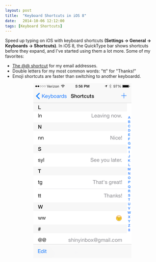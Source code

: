 ```yaml
---
layout: post
title:  "Keyboard Shortcuts in iOS 8"
date:   2014-10-06 12:12:00
tags: [Keyboard Shortcuts]
---
```

Speed up typing on iOS with keyboard shortcuts **(Settings → General → Keyboards → Shortcuts)**. In iOS 8, the QuickType bar shows shortcuts before they expand, and I've started using them a lot more. Some of my favorites:

* [The @@ shortcut](http://rocketink.net/2014/09/ios-@@-shortcut.html) for my email addresses.
* Double letters for my most common words: "tt" for "Thanks!"
* Emoji shortcuts are faster than switching to another keyboardd.
 
 <p style="text-align: center;"><img src="/images/2014-10-06-ios-shortcuts.png" alt="iOS Keyboard Shortcut Settings" /></p>